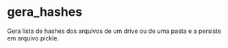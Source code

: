 # gera_hashes
Gera lista de hashes dos arquivos de um drive ou de uma pasta e a persiste em arquivo pickle.
